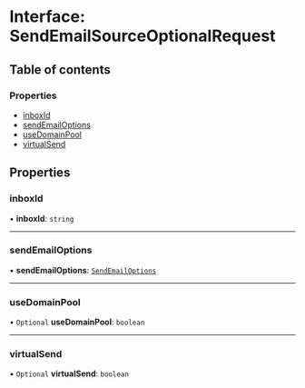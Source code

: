 # Interface: SendEmailSourceOptionalRequest

## Table of contents

### Properties

- [inboxId](SendEmailSourceOptionalRequest.md#inboxid)
- [sendEmailOptions](SendEmailSourceOptionalRequest.md#sendemailoptions)
- [useDomainPool](SendEmailSourceOptionalRequest.md#usedomainpool)
- [virtualSend](SendEmailSourceOptionalRequest.md#virtualsend)

## Properties

### inboxId

• **inboxId**: `string`

___

### sendEmailOptions

• **sendEmailOptions**: [`SendEmailOptions`](SendEmailOptions.md)

___

### useDomainPool

• `Optional` **useDomainPool**: `boolean`

___

### virtualSend

• `Optional` **virtualSend**: `boolean`
